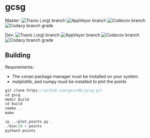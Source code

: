 # gcsg

Master:
![Travis (.org) branch](https://img.shields.io/travis/GavinNL/gcsg/master.svg)
![AppVeyor branch](https://img.shields.io/appveyor/ci/GavinNL/gcsg/master.svg)
![Codecov branch](https://img.shields.io/codecov/c/github/GavinNL/gcsg/master.svg)
![Codacy branch grade](https://img.shields.io/codacy/grade/c19827f8039d4dd09b4f0671d8edb5bf/master.svg)

Dev:
![Travis (.org) branch](https://img.shields.io/travis/GavinNL/gcsg/dev.svg)
![AppVeyor branch](https://img.shields.io/appveyor/ci/GavinNL/gcsg/dev.svg)
![Codecov branch](https://img.shields.io/codecov/c/github/GavinNL/gcsg/dev.svg)
![Codacy branch grade](https://img.shields.io/codacy/grade/c19827f8039d4dd09b4f0671d8edb5bf/dev.svg)

## Building

Requirements:
*  The conan package manager must be installed on your system.
*  matplotlib, and numpy must be installed to plot the points

```C++
git clone https://github.com/gavinNL/gcsg.git
cd gscg
mkdir build
cd build
cmake ..
make

cp ../plot_points.py .
./bin/2d > points
python3 points
```
